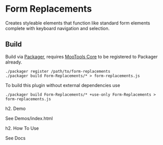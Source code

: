 # Form Replacements

Creates styleable elements that function like standard form elements complete with
keyboard navigation and selection.

## Build

Build via [Packager][packager], requires [MooTools Core][core] to be registered to Packager already.

[packager]: http://github.com/kamicane/packager
[core]: http://github.com/mootools/mootools-core

    ./packager register /path/to/form-replacements
    ./packager build Form-Replacements/* > form-replacements.js

To build this plugin without external dependencies use

    ./packager build Form-Replacements/* +use-only Form-Replacements > form-replacements.js

h2. Demo

See Demos/index.html

h2. How To Use

See Docs